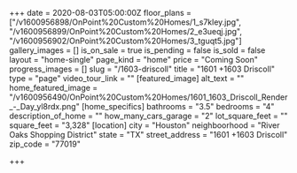 +++
date = 2020-08-03T05:00:00Z
floor_plans = ["/v1600956898/OnPoint%20Custom%20Homes/1_s7kley.jpg", "/v1600956899/OnPoint%20Custom%20Homes/2_e3ueqj.jpg", "/v1600956902/OnPoint%20Custom%20Homes/3_tguqt5.jpg"]
gallery_images = []
is_on_sale = true
is_pending = false
is_sold = false
layout = "home-single"
page_kind = "home"
price = "Coming Soon"
progress_images = []
slug = "/1603-driscoll"
title = "1601 +1603 Driscoll"
type = "page"
video_tour_link = ""
[featured_image]
alt_text = ""
home_featured_image = "/v1600956490/OnPoint%20Custom%20Homes/1601_1603_Driscoll_Render_-_Day_yl8rdx.png"
[home_specifics]
bathrooms = "3.5"
bedrooms = "4"
description_of_home = ""
how_many_cars_garage = "2"
lot_square_feet = ""
square_feet = "3,328"
[location]
city = "Houston"
neighboorhood = "River Oaks Shopping District"
state = "TX"
street_address = "1601 +1603 Driscoll"
zip_code = "77019"

+++
